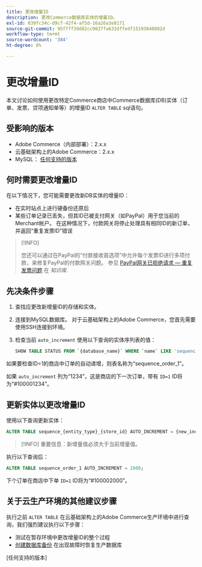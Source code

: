 ```yaml
---
title: 更改增量ID
description: 更改Commerce数据库实体的增量ID。
exl-id: 039fc34c-d9cf-42f4-af5d-16a26a3e8171
source-git-commit: 95ffff39d82cc9027fa633dffedf15193040802d
workflow-type: tm+mt
source-wordcount: '384'
ht-degree: 0%

---
```


# 更改增量ID

本文讨论如何使用更改特定Commerce商店中Commerce数据库(DB)实体（订单、发票、贷项通知单等）的增量ID `ALTER TABLE` sql语句。

## 受影响的版本

- Adobe Commerce（内部部署）：2.x.x
- 云基础架构上的Adobe Commerce：2.x.x
- MySQL： [任何支持的版本](../../installation/prerequisites/database/mysql.md)

## 何时需要更改增量ID

在以下情况下，您可能需要更改新DB实体的增量ID：

- 在实时站点上进行硬备份还原后
- 某些订单记录已丢失，但其ID已被支付网关（如PayPal）用于您当前的Merchant帐户。 在这种情况下，付款网关将停止处理具有相同ID的新订单，并返回“重复发票ID”错误

>[!INFO]
>
>您还可以通过在PayPal的“付款接收首选项”中允许每个发票ID进行多项付款，来修复PayPal的付款网关问题。 参见 [PayPal网关已拒绝请求 — 重复发票问题] 在 _知识库_.

## 先决条件步骤

1. 查找应更改新增量ID的存储和实体。
1. 连接到MySQL数据库。
对于云基础架构上的Adobe Commerce，您首先需要使用SSH连接到环境。
1. 检查当前 `auto_increment` 使用以下查询的实体序列表的值：

   ```sql
   SHOW TABLE STATUS FROM `{database_name}` WHERE `name` LIKE 'sequence_{entity_type}_{store_id}';
   ```

如果要检查ID=1的商店中订单的自动递增，则表名称为“sequence_order_1”。

如果 `auto_increment` 列为“1234”，这是商店的下一次订单，带有 `ID=1` ID将为“#100001234”。

## 更新实体以更改增量ID

使用以下查询更新实体：

```sql
ALTER TABLE sequence_{entity_type}_{store_id} AUTO_INCREMENT = {new_increment_value};
```

>[!INFO]
重要信息：新增量值必须大于当前增量值。

执行以下查询后：

```sql
ALTER TABLE sequence_order_1 AUTO_INCREMENT = 2000;
```

下个订单在商店中下单 `ID=1` ID将为“#100002000”。

## 关于云生产环境的其他建议步骤

执行之前 `ALTER TABLE` 在云基础架构上的Adobe Commerce生产环境中进行查询，我们强烈建议执行以下步骤：

- 测试在暂存环境中更改增量ID的整个过程
- [创建数据库备份] 在出现故障时恢复生产数据库

<!-- Link Definitions -->

[PayPal网关已拒绝请求 — 重复发票问题]: https://support.magento.com/hc/en-us/articles/115002457473
[创建数据库备份]: https://support.magento.com/hc/en-us/articles/360003254334
[任何支持的版本]
